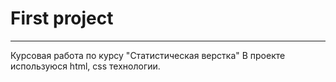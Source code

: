 # First project
---
Курсовая работа по курсу "Статистическая верстка"
В проекте используюся html, css технологии.
